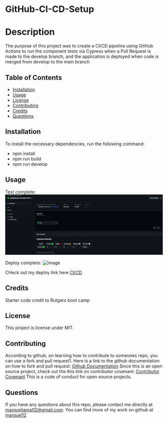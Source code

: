 # GitHub-CI-CD-Setup


# Description
The purpose of this project was to create a CI/CD pipeline using GitHub Actions to run the component tests via Cypress when a Pull Request is made to the develop branch, and the application is deployed when code is merged from develop to the main branch

## Table of Contents
  * [Installation](#installation)
  * [Usage](#usage)
  * [License](#license)
  * [Contributing](#contributing)
  * [Credits](#credits)
  * [Questions](#questions)
  


  ## Installation
  To install the necessary dependencies, run the following command:
  - npm install
  - npm run build 
  - npm run develop



  ## Usage
  Test complete:
 ![Test complete](image.png)
 
 Deploy complete:
 ![image](https://github.com/user-attachments/assets/4386348d-352f-47f8-af7d-4b3e8a64c867)

  
  CHeck out my deploy link here [CI/CD](https://github-ci-cd-xpti.onrender.com)
  


  ## Credits 
  Starter code credit to Rutgers boot camp 


  ## License
  This project is license under MIT. 
    
    
    
    
  
  
  ## Contributing
  According to github, on learning how to contribute to someones repo, you can use a fork and pull request1. 
  Here is a link to the github documentation on how to fork and pull request: [Github Documentation](https://docs.github.com/en/get-started/exploring-projects-on-github/contributing-to-a-project)
  Since this is an open source project, check out the this link on contributor covenant: [Contributor Covenant](https://www.contributor-covenant.org/) This is a code of conduct for open source projects.
  

  
  ## Questions
  If you have any questions about this repo, please contact me directly at marqueljamal12@gmail.com. You can find more of my work on github at [marquel12](https://github.com/marquel12/GitHub-CI-CD) 
